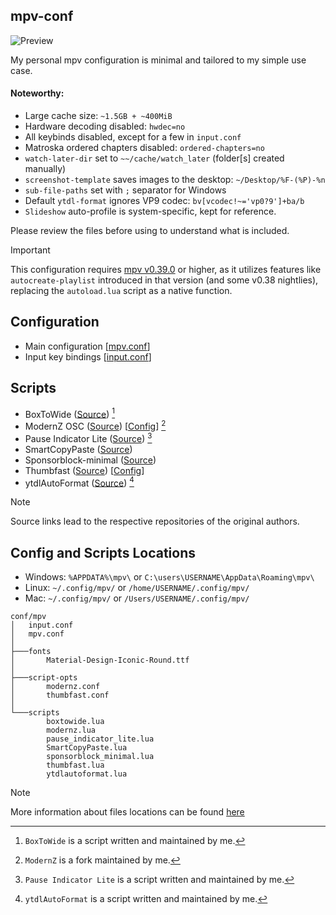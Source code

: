 ## mpv-conf
![Preview](https://github.com/user-attachments/assets/115b0dda-c1d7-484c-9032-8005b6520540)

My personal mpv configuration is minimal and tailored to my simple use case.

#### Noteworthy:

- Large cache size: `~1.5GB + ~400MiB`
- Hardware decoding disabled: `hwdec=no`
- All keybinds disabled, except for a few in `input.conf`
- Matroska ordered chapters disabled: `ordered-chapters=no`
- `watch-later-dir` set to `~~/cache/watch_later` (folder[s] created manually)
- `screenshot-template` saves images to the desktop: `~/Desktop/%F-(%P)-%n`
- `sub-file-paths` set with `;` separator for Windows
- Default `ytdl-format` ignores VP9 codec: `bv[vcodec!~='vp0?9']+ba/b`
- `Slideshow` auto-profile is system-specific, kept for reference.

Please review the files before using to understand what is included.

> [!IMPORTANT]  
> This configuration requires [mpv v0.39.0](https://github.com/mpv-player/mpv/discussions/14903) or higher, as it utilizes features like `autocreate-playlist` introduced in that version (and some v0.38 nightlies), replacing the `autoload.lua` script as a native function.

## Configuration
- Main configuration [[mpv.conf](./mpv.conf)]
- Input key bindings [[input.conf](./input.conf)]

## Scripts
- BoxToWide ([Source](https://github.com/Samillion/mpv-boxtowide)) [^1]
- ModernZ OSC ([Source](https://github.com/Samillion/ModernZ)) [[Config](./script-opts/modernz.conf)] [^2]
- Pause Indicator Lite ([Source](https://github.com/Samillion/ModernZ/tree/main/extras/pause-indicator-lite)) [^3]
- SmartCopyPaste ([Source](https://github.com/Eisa01/mpv-scripts?tab=readme-ov-file#smartcopypaste))
- Sponsorblock-minimal ([Source](https://codeberg.org/jouni/mpv_sponsorblock_minimal))
- Thumbfast ([Source](https://github.com/po5/thumbfast)) [[Config](./script-opts/thumbfast.conf)]
- ytdlAutoFormat ([Source](https://github.com/Samillion/mpv-ytdlautoformat)) [^4]

[^1]: `BoxToWide` is a script written and maintained by me.
[^2]: `ModernZ` is a fork maintained by me.
[^3]: `Pause Indicator Lite` is a script written and maintained by me.
[^4]: `ytdlAutoFormat` is a script written and maintained by me.


> [!NOTE]
> Source links lead to the respective repositories of the original authors.

## Config and Scripts Locations
- Windows: `%APPDATA%\mpv\` or `C:\users\USERNAME\AppData\Roaming\mpv\`
- Linux: `~/.config/mpv/` or `/home/USERNAME/.config/mpv/`
- Mac: `~/.config/mpv/` or `/Users/USERNAME/.config/mpv/`

```
conf/mpv
│   input.conf
│   mpv.conf
│
├───fonts
│       Material-Design-Iconic-Round.ttf
│
├───script-opts
│       modernz.conf
│       thumbfast.conf
│
└───scripts
        boxtowide.lua
        modernz.lua
        pause_indicator_lite.lua
        SmartCopyPaste.lua
        sponsorblock_minimal.lua
        thumbfast.lua
        ytdlautoformat.lua
```

> [!NOTE]
> More information about files locations can be found  [here](https://mpv.io/manual/master/#files)
